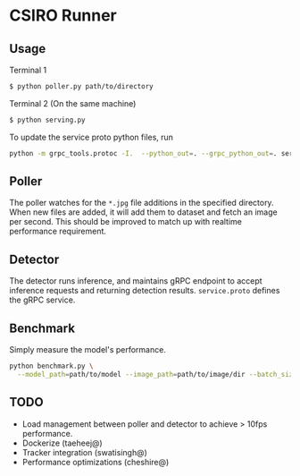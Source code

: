 # CSIRO Runner

## Usage

Terminal 1

```sh
$ python poller.py path/to/directory
```

Terminal 2 (On the same machine)

```sh
$ python serving.py
```

To update the service proto python files, run

```sh
python -m grpc_tools.protoc -I.  --python_out=. --grpc_python_out=. service.proto
```

## Poller

The poller watches for the `*.jpg` file additions in the specified directory.
When new files are added, it will add them to dataset and fetch an image per
second. This should be improved to match up with realtime performance
requirement.

## Detector

The detector runs inference, and maintains gRPC endpoint to accept inference
requests and returning detection results. `service.proto` defines the gRPC
service.

## Benchmark

Simply measure the model's performance.

```sh
python benchmark.py \
  --model_path=path/to/model --image_path=path/to/image/dir --batch_size=1
```

## TODO

*   Load management between poller and detector to achieve > 10fps performance.
*   Dockerize (taeheej@)
*   Tracker integration (swatisingh@)
*   Performance optimizations (cheshire@)
